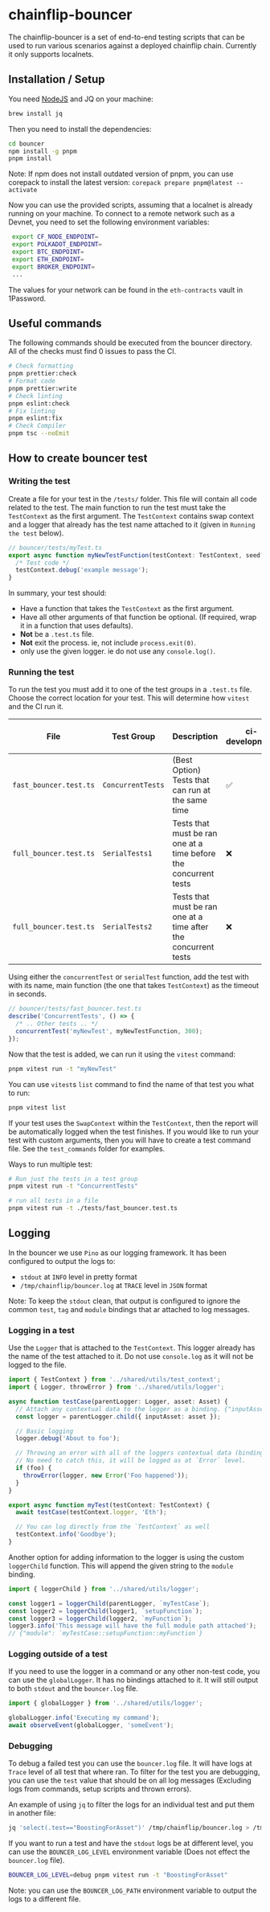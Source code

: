 # chainflip-bouncer

The chainflip-bouncer is a set of end-to-end testing scripts that can be used to
run various scenarios against a deployed chainflip chain. Currently it only supports
localnets.

## Installation / Setup

You need [NodeJS](https://github.com/nvm-sh/nvm#installing-and-updating) and JQ
on your machine:

```sh
brew install jq
```

Then you need to install the dependencies:

```sh
cd bouncer
npm install -g pnpm
pnpm install
```

Note: If npm does not install outdated version of pnpm, you can use corepack to install the latest version:
`corepack prepare pnpm@latest --activate`

Now you can use the provided scripts, assuming that a localnet is already running on your machine.
To connect to a remote network such as a Devnet, you need to set the following environment variables:

```bash
 export CF_NODE_ENDPOINT=
 export POLKADOT_ENDPOINT=
 export BTC_ENDPOINT=
 export ETH_ENDPOINT=
 export BROKER_ENDPOINT=
 ...
```

The values for your network can be found in the `eth-contracts` vault in 1Password.

## Useful commands

The following commands should be executed from the bouncer directory.
All of the checks must find 0 issues to pass the CI.

```sh
# Check formatting
pnpm prettier:check
# Format code
pnpm prettier:write
# Check linting
pnpm eslint:check
# Fix linting
pnpm eslint:fix
# Check Compiler
pnpm tsc --noEmit
```

## How to create bouncer test

### Writing the test

Create a file for your test in the `/tests/` folder.
This file will contain all code related to the test.
The main function to run the test must take the `TestContext` as the first argument.
The `TestContext` contains swap context and a logger that already has the test name attached to it (given in `Running the test` below).

```ts
// bouncer/tests/myTest.ts
export async function myNewTestFunction(testContext: TestContext, seed?: string) {
  /* Test code */
  testContext.debug('example message');
}
```

In summary, your test should:

- Have a function that takes the `TestContext` as the first argument.
- Have all other arguments of that function be optional. (If required, wrap it in a function that uses defaults).
- **Not** be a `.test.ts` file.
- **Not** exit the process. ie, not include `process.exit(0)`.
- only use the given logger. ie do not use any `console.log()`.

### Running the test

To run the test you must add it to one of the test groups in a `.test.ts` file.
Choose the correct location for your test.
This will determine how `vitest` and the CI run it.

| File                   | Test Group        | Description                                                      | ci-development | ci-main-merge |
| ---------------------- | ----------------- | ---------------------------------------------------------------- | -------------- | ------------- |
| `fast_bouncer.test.ts` | `ConcurrentTests` | (Best Option) Tests that can run at the same time                | ✅             | ✅            |
| `full_bouncer.test.ts` | `SerialTests1`    | Tests that must be ran one at a time before the concurrent tests | ❌             | ✅            |
| `full_bouncer.test.ts` | `SerialTests2`    | Tests that must be ran one at a time after the concurrent tests  | ❌             | ✅            |

Using either the `concurrentTest` or `serialTest` function, add the test with with its name, main function (the one that takes `TestContext`) as the timeout in seconds.

```ts
// bouncer/tests/fast_bouncer.test.ts
describe('ConcurrentTests', () => {
  /* .. Other tests .. */
  concurrentTest('myNewTest', myNewTestFunction, 300);
});
```

Now that the test is added, we can run it using the `vitest` command:

```sh copy
pnpm vitest run -t "myNewTest"
```

You can use `vitest`s `list` command to find the name of that test you what to run:

```sh copy
pnpm vitest list
```

If your test uses the `SwapContext` within the `TestContext`, then the report will be automatically logged when the test finishes.
If you would like to run your test with custom arguments, then you will have to create a test command file.
See the `test_commands` folder for examples.

Ways to run multiple test:

```sh
# Run just the tests in a test group
pnpm vitest run -t "ConcurrentTests"

# run all tests in a file
pnpm vitest run -t ./tests/fast_bouncer.test.ts
```

## Logging

In the bouncer we use `Pino` as our logging framework. It has been configured to output the logs to:

- `stdout` at `INFO` level in pretty format
- `/tmp/chainflip/bouncer.log` at `TRACE` level in `JSON` format

Note: To keep the `stdout` clean, that output is configured to ignore the common `test`, `tag` and `module` bindings that ar attached to log messages.

### Logging in a test

Use the `Logger` that is attached to the `TestContext`.
This logger already has the name of the test attached to it.
Do not use `console.log` as it will not be logged to the file.

```ts
import { TestContext } from '../shared/utils/test_context';
import { Logger, throwError } from '../shared/utils/logger';

async function testCase(parentLogger: Logger, asset: Asset) {
  // Attach any contextual data to the logger as a binding. {"inputAsset": "Eth"}.
  const logger = parentLogger.child({ inputAsset: asset });

  // Basic logging
  logger.debug('About to foo');

  // Throwing an error with all of the loggers contextual data (bindings) added to the error message.
  // No need to catch this, it will be logged as at `Error` level.
  if (foo) {
    throwError(logger, new Error('Foo happened'));
  }
}

export async function myTest(testContext: TestContext) {
  await testCase(testContext.logger, 'Eth');

  // You can log directly from the `TestContext` as well
  testContext.info('Goodbye');
}
```

Another option for adding information to the logger is using the custom `loggerChild` function.
This will append the given string to the `module` binding.

```ts
import { loggerChild } from '../shared/utils/logger';

const logger1 = loggerChild(parentLogger, `myTestCase`);
const logger2 = loggerChild(logger1, `setupFunction`);
const logger3 = loggerChild(logger2, `myFunction`);
logger3.info('This message will have the full module path attached');
// {"module": `myTestCase::setupFunction::myFunction`}
```

### Logging outside of a test

If you need to use the logger in a command or any other non-test code, you can use the `globalLogger`.
It has no bindings attached to it.
It will still output to both `stdout` and the `bouncer.log` file.

```ts
import { globalLogger } from '../shared/utils/logger';

globalLogger.info('Executing my command');
await observeEvent(globalLogger, 'someEvent');
```

### Debugging

To debug a failed test you can use the `bouncer.log` file. It will have logs at `Trace` level of all test that where ran.
To filter for the test you are debugging, you can use the `test` value that should be on all log messages (Excluding logs from commands, setup scripts and thrown errors).

An example of using `jq` to filter the logs for an individual test and put them in another file:

```sh copy
jq 'select(.test=="BoostingForAsset")' /tmp/chainflip/bouncer.log > /tmp/chainflip/failed_test.log
```

If you want to run a test and have the `stdout` logs be at different level, you can use the `BOUNCER_LOG_LEVEL` environment variable (Does not effect the `bouncer.log` file).

```sh copy
BOUNCER_LOG_LEVEL=debug pnpm vitest run -t "BoostingForAsset"
```

Note: you can use the `BOUNCER_LOG_PATH` environment variable to output the logs to a different file.
